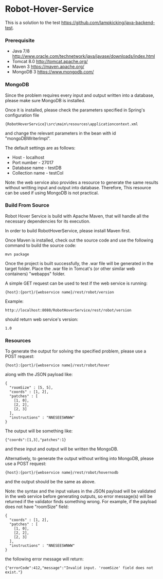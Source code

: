 # Robot-Hover-Service

This is a solution to the test https://github.com/lampkicking/java-backend-test.

### Prerequisite

* Java 7/8 http://www.oracle.com/technetwork/java/javase/downloads/index.html
* Tomcat 8.0 http://tomcat.apache.org/
* Maven 3 https://maven.apache.org/
* MongoDB 3 https://www.mongodb.com/

### MongoDB

Since the problem requires every input and output written into a database, please make sure MongoDB is installed.

Once it is installed, please check the parameters specified in Spring's configuration file

```
{RobotHoverService}\src\main\resources\applicationcontext.xml
```

and change the relevant parameters in the bean with id "mongoDBWriterImpl".

The default settings are as follows:

* Host - localhost
* Port number - 27017
* Database name - testDB
* Collection name - testCol

Note: the web service also provides a resource to generate the same results without writting input and output into database. Therefore, This resource can be used if using MongoDB is not practical.

### Build From Source

Robot Hover Service is build with Apache Maven, that will handle all the necessary dependencies for its execution.

In order to build RobotHoverService, please install Maven first.

Once Maven is installed, check out the source code and use the following command to build the source code:

```
mvn package
```

Once the project is built successfully, the .war file will be generated in the target folder. Place the .war file in Tomcat's (or other similar web containers) "webapps" folder.

A simple GET request can be used to test if the web service is running:

```
{host}:{port}/{webservice name}/rest/robot/version 
```

Example:

```
http://localhost:8080/RobotHoverService/rest/robot/version
```

should return web service's version:

```
1.0
```

### Resources

To generate the output for solving the specified problem, please use a POST request:

```
{host}:{port}/{webservice name}/rest/robot/hover
```

along with the JSON payload like:

```
{
  "roomSize" : [5, 5],
  "coords" : [1, 2],
  "patches" : [
    [1, 0],
    [2, 2],
    [2, 3]
  ],
  "instructions" : "NNESEESWNWW"
}
```

The output will be something like:

```
{"coords":[1,3],"patches":1}
```

and these input and output will be written the MongoDB.

Alternatively, to generate the output without writing into MongoDB, please use a POST request:

```
{host}:{port}/{webservice name}/rest/robot/hovernodb
```

and the output should be the same as above.

Note: the syntax and the input values in the JSON payload will be validated in the web service before generating outputs, so error message(s) will be returned if the validator finds something wrong. For example, if the payload does not have "roomSize" field:

```
{
  "coords" : [1, 2],
  "patches" : [
    [1, 0],
    [2, 2],
    [2, 3]
  ],
  "instructions" : "NNESEESWNWW"
}
```

the following error message will return:

```
{"errorCode":412,"message":"Invalid input. 'roomSize' field does not exist."}
```

